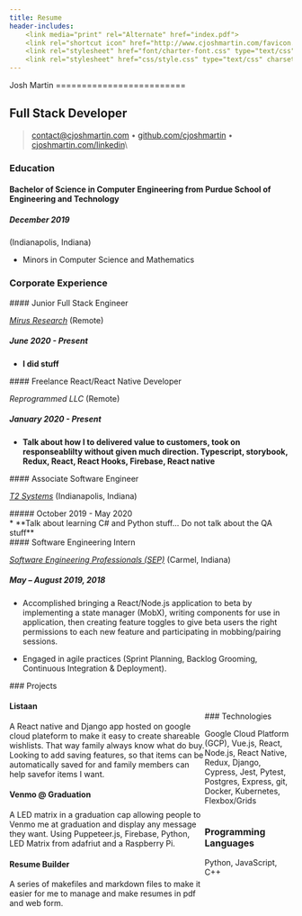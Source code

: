 ```yaml
---
title: Resume
header-includes:
    <link media="print" rel="Alternate" href="index.pdf">
    <link rel="shortcut icon" href="http://www.cjoshmartin.com/favicon.ico">
    <link rel="stylesheet" href="font/charter-font.css" type="text/css" charset="utf-8" />
    <link rel="stylesheet" href="css/style.css" type="text/css" charset="utf-8" />
---
```



<div id="resume-body">
<div id="header">
Josh Martin
=========================

## Full Stack Developer

>  <contact@cjoshmartin.com> • [github.com/cjoshmartin](https://www.github.com/cjoshmartin) • [cjoshmartin.com/linkedin](https://www.linkedin.com/in/joshua-martin-55740652/)\

</div>

### Education

#### Bachelor of Science in Computer Engineering from Purdue School of Engineering and Technology

##### December 2019

(Indianapolis, Indiana)

* Minors in Computer Science and Mathematics


### Corporate Experience


<div class="content-with-words">

<div>
#### Junior Full Stack Engineer

*[Mirus Research](https://mirusresearch.com/)*
    (Remote)
</div>

##### June 2020 - Present

</div>


* **I did stuff**

<div class="content-with-words">

<div>
#### Freelance React/React Native Developer

*Reprogrammed LLC*
    (Remote)
</div>

##### January 2020 - Present
</div>

* **Talk about how I to delivered value to customers, took on responseablilty without given much direction. Typescript, storybook, Redux, React, React Hooks, Firebase, React native**



<div class="content-with-words">
<div>
#### Associate Software Engineer

*[T2 Systems](https://www.t2systems.com/)*
    (Indianapolis, Indiana)

</div>
##### October 2019 - May 2020
</div>
* **Talk about learning C# and Python stuff... Do not talk about the QA stuff**


<div class="content-with-words">

<div>
#### Software Engineering Intern

*[Software Engineering Professionals (SEP)](https://www.sep.com/)*
    (Carmel, Indiana)
</div>

##### May – August 2019, 2018

</div>

* Accomplished bringing a React/Node.js application to beta by implementing a state manager (MobX), writing components for use in application, then creating feature toggles to give beta users the right permissions to each new feature and participating in mobbing/pairing sessions. 

* Engaged in agile practices (Sprint Planning, Backlog Grooming, Continuous Integration & Deployment).


<div style="display: grid;grid-template-columns: 1fr .45fr;">
<div>
### Projects

#### Listaan
    
A React native and Django app hosted on google cloud plateform to make it easy to create shareable wishlists. That way family always know what do buy. Looking to add saving features, so that items can be automatically saved for and family members can help savefor items I want.

#### Venmo @ Graduation 

 A LED matrix in a graduation cap allowing people to Venmo me at graduation and display any message they want. Using Puppeteer.js, Firebase, Python, LED Matrix from adafriut and a Raspberry Pi.

#### Resume Builder

 A series of makefiles and markdown files to make it easier for me to manage and make resumes in pdf and web form. 
 </div>


<div style="display: flex;flex-direction: column;align-self: center;justify-self: end;">
<div style="max-width: 20rem;">
### Technologies

Google Cloud Platform (GCP), Vue.js, React, Node.js, React Native, Redux, Django, Cypress, Jest, Pytest,  Postgres, Express, git, Docker, Kubernetes, Flexbox/Grids
</div>

<div style="max-width: 20rem;">

### Programming Languages

Python, JavaScript, C++

</div>


</div>

</div>
</div>



